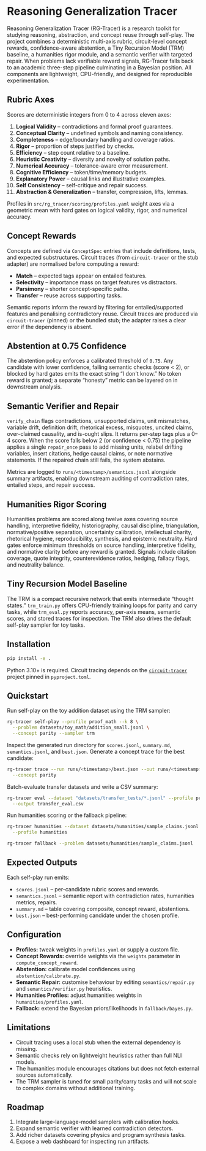 # Reasoning Generalization Tracer

Reasoning Generalization Tracer (RG-Tracer) is a research toolkit for studying
reasoning, abstraction, and concept reuse through self-play. The project
combines a deterministic multi-axis rubric, circuit-level concept rewards,
confidence-aware abstention, a Tiny Recursion Model (TRM) baseline, a humanities
rigor module, and a semantic verifier with targeted repair. When problems lack
verifiable reward signals, RG-Tracer falls back to an academic three-step
pipeline culminating in a Bayesian position. All components are lightweight,
CPU-friendly, and designed for reproducible experimentation.

## Rubric Axes

Scores are deterministic integers from 0 to 4 across eleven axes:

1. **Logical Validity** – contradictions and formal proof guarantees.
2. **Conceptual Clarity** – undefined symbols and naming consistency.
3. **Completeness** – edge/boundary handling and coverage ratios.
4. **Rigor** – proportion of steps justified by checks.
5. **Efficiency** – step count relative to a baseline.
6. **Heuristic Creativity** – diversity and novelty of solution paths.
7. **Numerical Accuracy** – tolerance-aware error measurement.
8. **Cognitive Efficiency** – token/time/memory budgets.
9. **Explanatory Power** – causal links and illustrative examples.
10. **Self Consistency** – self-critique and repair success.
11. **Abstraction & Generalization** – transfer, compression, lifts, lemmas.

Profiles in `src/rg_tracer/scoring/profiles.yaml` weight axes via a geometric
mean with hard gates on logical validity, rigor, and numerical accuracy.

## Concept Rewards

Concepts are defined via `ConceptSpec` entries that include definitions, tests,
and expected substructures. Circuit traces (from `circuit-tracer` or the stub
adapter) are normalised before computing a reward:

* **Match** – expected tags appear on entailed features.
* **Selectivity** – importance mass on target features vs distractors.
* **Parsimony** – shorter concept-specific paths.
* **Transfer** – reuse across supporting tasks.

Semantic reports inform the reward by filtering for entailed/supported features
and penalising contradictory reuse. Circuit traces are produced via
`circuit-tracer` (pinned) or the bundled stub; the adapter raises a clear error
if the dependency is absent.

## Abstention at 0.75 Confidence

The abstention policy enforces a calibrated threshold of `0.75`. Any candidate
with lower confidence, failing semantic checks (score < 2), or blocked by hard
gates emits the exact string “I don't know.” No token reward is granted; a
separate “honesty” metric can be layered on in downstream analysis.

## Semantic Verifier and Repair

`verify_chain` flags contradictions, unsupported claims, unit mismatches,
variable drift, definition drift, rhetorical excess, misquotes, uncited claims,
over-claimed causality, and is-ought slips. It returns per-step tags plus a
0–4 score. When the score falls below 2 (or confidence < 0.75) the pipeline
applies a single `repair_once` pass to add missing units, relabel drifting
variables, insert citations, hedge causal claims, or note normative statements.
If the repaired chain still fails, the system abstains.

Metrics are logged to `runs/<timestamp>/semantics.jsonl` alongside summary
artifacts, enabling downstream auditing of contradiction rates, entailed steps,
and repair success.

## Humanities Rigor Scoring

Humanities problems are scored along twelve axes covering source handling,
interpretive fidelity, historiography, causal discipline, triangulation,
normative/positive separation, uncertainty calibration, intellectual charity,
rhetorical hygiene, reproducibility, synthesis, and epistemic neutrality. Hard
gates enforce minimum thresholds on source handling, interpretive fidelity, and
normative clarity before any reward is granted. Signals include citation
coverage, quote integrity, counterevidence ratios, hedging, fallacy flags, and
neutrality balance.

## Tiny Recursion Model Baseline

The TRM is a compact recursive network that emits intermediate “thought states.”
`trm_train.py` offers CPU-friendly training loops for parity and carry tasks,
while `trm_eval.py` reports accuracy, per-axis means, semantic scores, and
stored traces for inspection. The TRM also drives the default self-play sampler
for toy tasks.

## Installation

```bash
pip install -e .
```

Python 3.10+ is required. Circuit tracing depends on the
[`circuit-tracer`](https://github.com/openai/circuit-tracer) project pinned in
`pyproject.toml`.

## Quickstart

Run self-play on the toy addition dataset using the TRM sampler:

```bash
rg-tracer self-play --profile proof_math --k 8 \
  --problem datasets/toy_math/addition_small.jsonl \
  --concept parity --sampler trm
```

Inspect the generated run directory for `scores.jsonl`, `summary.md`,
`semantics.jsonl`, and `best.json`. Generate a concept trace for the best
candidate:

```bash
rg-tracer trace --run runs/<timestamp>/best.json --out runs/<timestamp>/circuits/ \
  --concept parity
```

Batch-evaluate transfer datasets and write a CSV summary:

```bash
rg-tracer eval --dataset "datasets/transfer_tests/*.jsonl" --profile proof_math \
  --output transfer_eval.csv
```

Run humanities scoring or the fallback pipeline:

```bash
rg-tracer humanities --dataset datasets/humanities/sample_claims.jsonl \
  --profile humanities

rg-tracer fallback --problem datasets/humanities/sample_claims.jsonl
```

## Expected Outputs

Each self-play run emits:

* `scores.jsonl` – per-candidate rubric scores and rewards.
* `semantics.jsonl` – semantic report with contradiction rates, humanities metrics, repairs.
* `summary.md` – table covering composite, concept reward, abstentions.
* `best.json` – best-performing candidate under the chosen profile.

## Configuration

* **Profiles:** tweak weights in `profiles.yaml` or supply a custom file.
* **Concept Rewards:** override weights via the `weights` parameter in
  `compute_concept_reward`.
* **Abstention:** calibrate model confidences using `abstention/calibrate.py`.
* **Semantic Repair:** customise behaviour by editing `semantics/repair.py` and
  `semantics/verifier.py` heuristics.
* **Humanities Profiles:** adjust humanities weights in
  `humanities/profiles.yaml`.
* **Fallback:** extend the Bayesian priors/likelihoods in `fallback/bayes.py`.

## Limitations

* Circuit tracing uses a local stub when the external dependency is missing.
* Semantic checks rely on lightweight heuristics rather than full NLI models.
* The humanities module encourages citations but does not fetch external
  sources automatically.
* The TRM sampler is tuned for small parity/carry tasks and will not scale to
  complex domains without additional training.

## Roadmap

1. Integrate large-language-model samplers with calibration hooks.
2. Expand semantic verifier with learned contradiction detectors.
3. Add richer datasets covering physics and program synthesis tasks.
4. Expose a web dashboard for inspecting run artifacts.
